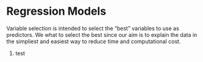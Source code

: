 # Regression Models

Variable selection is intended to select the “best” variables to use as predictors. We what to select the best since our aim is to explain the data in the simpliest and easiest way to reduce time and computational cost.

1. test

